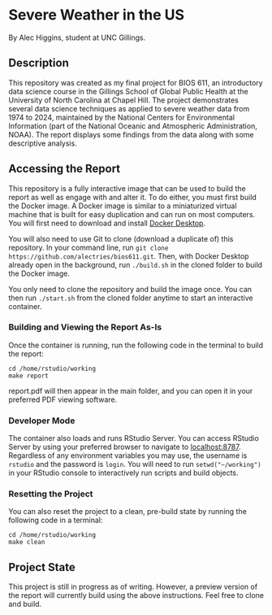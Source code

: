 # Severe Weather in the US

By Alec Higgins, student at UNC Gillings.

## Description

This repository was created as my final project for BIOS 611, an introductory data science course in the Gillings School of Global Public Health at the University of North Carolina at Chapel Hill. The project demonstrates several data science techniques as applied to severe weather data from 1974 to 2024, maintained by the National Centers for Environmental Information (part of the National Oceanic and Atmospheric Administration, NOAA). The report displays some findings from the data along with some descriptive analysis.

## Accessing the Report

This repository is a fully interactive image that can be used to build the report as well as engage with and alter it. To do either, you must first build the Docker image. A Docker image is similar to a miniaturized virtual machine that is built for easy duplication and can run on most computers. You will first need to download and install [Docker Desktop](https://www.docker.com).

You will also need to use Git to clone (download a duplicate of) this repository. In your command line, run `git clone https://github.com/alectries/bios611.git`. Then, with Docker Desktop already open in the background, run `./build.sh` in the cloned folder to build the Docker image.

You only need to clone the repository and build the image once. You can then run `./start.sh` from the cloned folder anytime to start an interactive container.

### Building and Viewing the Report As-Is

Once the container is running, run the following code in the terminal to build the report:

```         
cd /home/rstudio/working
make report
```

report.pdf will then appear in the main folder, and you can open it in your preferred PDF viewing software.

### Developer Mode

The container also loads and runs RStudio Server. You can access RStudio Server by using your preferred browser to navigate to [localhost:8787](http://localhost:8787). Regardless of any environment variables you may use, the username is `rstudio` and the password is `login`. You will need to run `setwd("~/working")` in your RStudio console to interactively run scripts and build objects.

### Resetting the Project

You can also reset the project to a clean, pre-build state by running the following code in a terminal:

```         
cd /home/rstudio/working
make clean
```

## Project State

This project is still in progress as of writing. However, a preview version of the report will currently build using the above instructions. Feel free to clone and build.
